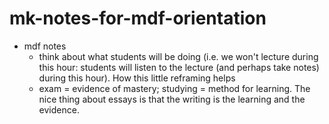 # mk-notes-for-mdf-orientation

- mdf notes
    - think about what students will be doing (i.e. we won't lecture during this hour: students will listen to the lecture (and perhaps take notes) during this hour). How this little reframing helps
    - exam = evidence of mastery; studying = method for learning. The nice thing about essays is that the writing is the learning and the evidence.